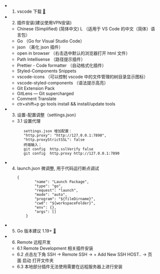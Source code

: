 - 1. vscode 下载 [🔗](https://code.visualstudio.com/Download)
    

- 2. 插件安装(建议使用VPN安装)

  - Chinese (Simplified) (简体中文) L （适用于 VS Code 的中文（简体）语言包）
  - Go （Go for Visual Studio Code）
  - json （美化 json 插件）
  - open in browser （右击选中默认的浏览器打开 html 文件）
  - Path Intellisense （路径提示插件）
  - Prettier - Code formatter （自动格式化插件）
  - Styled-Components Snippets
  - vscode-icons （可以控制 vscode 中的文件管理的树目录显示图标）
  - vscode-styled-components （语法提示高亮）
  - Git Extension Pack
  - GitLens — Git supercharged
  - Comment Translate
  - ctr+shift+p go tools install && install/update tools
  

- 3. 设置-配置调整（settings.json）
  -  3.1 设置代理
      ```
         settings.json 增加配置：
         "http.proxy": "http://127.0.0.1:7890",
         "http.proxyStrictSSL": false
         终端输入：
         git config  http.sslVerify false
         git config  http.proxy http://127.0.0.1:7890
      ``` 

- 4. launch.json 微调整, 用于代码运行断点调试
        ```
        {
                "name": "Launch Package",
                "type": "go",
                "request": "launch",
                "mode": "auto",
                "program": "${fileDirname}",
                "cwd": "${workspaceFolder}",
                "env": {},
                "args": []
            }
        ```
- 5. Go 版本建议 1.19+ [🔗](https://golang.google.cn/dl/)

- 6. Remote 远程开发
  - 6.1 Remote Development 相关插件安装
  - 6.2 点击左下角 SSH   -> Remote SSH -> + Add New SSH HOST.. -> 页面 启动 打开文件夹
  - 6.3 本地部分插件无法使用需要在远程服务器上进行安装
